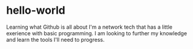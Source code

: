 # hello-world
Learning what Github is all about
I'm a network tech that has a little exerience with basic programming. I am looking to further my knowledge and learn the tools I'll need to progress.
